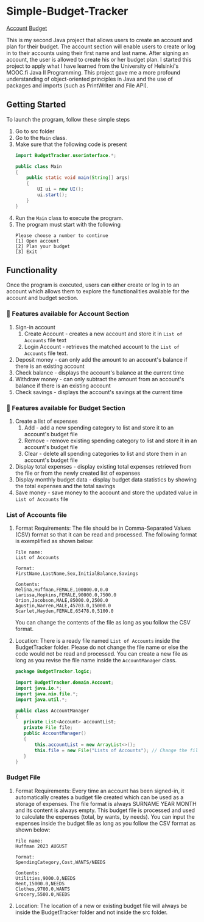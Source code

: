 # Simple-Budget-Tracker

[Account](#money_with_wings-features-available-for-account-section)
[Budget](#ledger-features-available-for-budget-section)

This is my second Java project that allows users to create an account and plan for their budget.
The account section will enable users to create or log in to their accounts using their first name and last name.
After signing an account, the user is allowed to create his or her budget plan. I started this project to
apply what I have learned from the University of Helsinki's MOOC.fi Java II Programming. This project gave me
a more profound understanding of object-oriented principles in Java and the use of packages and imports (such as PrintWriter
and File API).

## Getting Started
To launch the program, follow these simple steps
1. Go to src folder
2. Go to the `Main` class.
3. Make sure that the following code is present
    ```java
    import BudgetTracker.userinterface.*;
    
    public class Main
    {
        public static void main(String[] args)
        {
            UI ui = new UI();
            ui.start();
        }
    }
    ```
4. Run the `Main` class to execute the program.
5. The program must start with the following
   ```
   Please choose a number to continue
   [1] Open account
   [2] Plan your budget
   [3] Exit
   ```

## Functionality
Once the program is executed, users can either create or log in to an account which allows them to
explore the functionalities available for the account and budget section. 

### :money_with_wings: Features available for Account Section
1. Sign-in account
   1. Create Account - creates a new account and store it in `List of Accounts` file text
   2. Login Account - retrieves the matched account to the `List of Accounts` file text. 
2. Deposit money - can only add the amount to an account's balance if there is an existing account
3. Check balance - displays the account's balance at the current time
4. Withdraw money - can only subtract the amount from an account's balance if there is an existing account
5. Check savings - displays the account's savings at the current time

### :ledger: Features available for Budget Section
1. Create a list of expenses 
   1. Add - add a new spending category to list and store it to an account's budget file
   2. Remove - remove existing spending category to list and store it in an account's budget file
   3. Clear - delete all spending categories to list and store them in an account's budget file
2. Display total expenses - display existing total expenses retrieved from the file or from the newly created
list of expenses
3. Display monthly budget data - display budget data statistics by showing the total expenses and the total
savings 
4. Save money - save money to the account and store the updated value in `List of Accounts` file

### List of Accounts file
1. Format Requirements:
   The file should be in Comma-Separated Values (CSV) format so that it can be read and processed.
   The following format is exemplified as shown below:

   ```
   File name:
   List of Accounts
   
   Format:
   FirstName,LastName,Sex,InitialBalance,Savings

   Contents:
   Melina,Huffman,FEMALE,100000.0,0.0
   Larissa,Hopkins,FEMALE,90000.0,7500.0
   Orion,Jacobson,MALE,85000.0,2500.0
   Agustin,Warren,MALE,45703.0,15000.0
   Scarlet,Hayden,FEMALE,65478.0,5100.0
   ```
   You can change the contents of the file as long as you follow the CSV format.
2. Location:
   There is a ready file named `List of Accounts` inside the BudgetTracker folder. Please do not change the file name or 
else the code would not be read and processed. You can create a new file as long as you revise the file name inside the 
`AccountManager` class.
   ```java
   package BudgetTracker.logic;
   
   import BudgetTracker.domain.Account;
   import java.io.*;
   import java.nio.file.*;
   import java.util.*;
   
   public class AccountManager 
   {
      private List<Account> accountList;
      private File file;
      public AccountManager()
      {
          this.accountList = new ArrayList<>();
          this.file = new File("Lists of Accounts"); // Change the file name. Example: this.file = new File("Account Database")
      }
   }
   ```
   
### Budget File
1. Format Requirements:
   Every time an account has been signed-in, it automatically creates a budget file created which can be used as a storage of expenses. 
The file format is always SURNAME YEAR MONTH and its content is always empty. This budget file is processed and used to calculate the 
expenses (total, by wants, by needs). You can input the expenses inside the budget file as long as you follow the CSV format as shown below:
   ```
   File name:
   Huffman 2023 AUGUST
   
   Format:
   SpendingCategory,Cost,WANTS/NEEDS
   
   Contents:
   Utilities,9000.0,NEEDS
   Rent,15000.0,NEEDS
   Clothes,9700.0,WANTS
   Grocery,5500.0,NEEDS
   ```
2. Location:
   The location of a new or existing budget file will always be inside the BudgetTracker folder and not inside the src
folder. 
